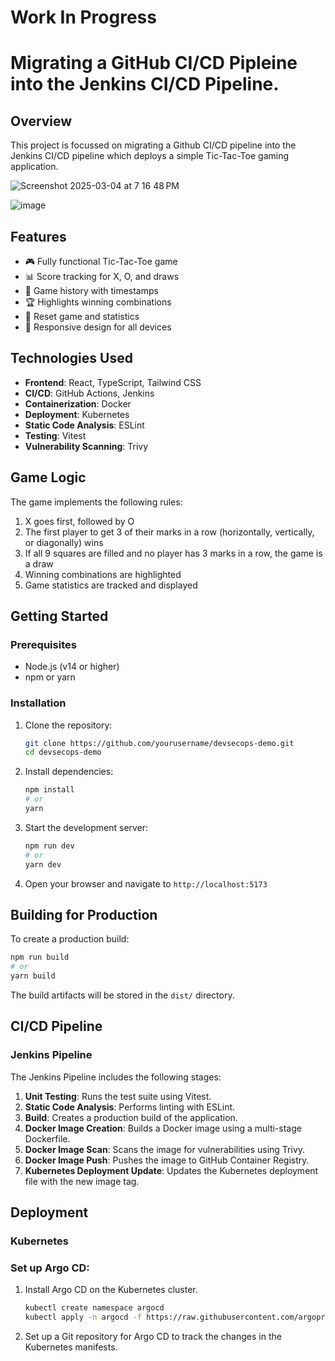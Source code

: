 # Work In Progress 


# Migrating a GitHub CI/CD Pipleine into the Jenkins CI/CD Pipeline.

## Overview

This project is focussed on migrating a Github CI/CD pipeline into the Jenkins CI/CD pipeline which deploys a simple Tic-Tac-Toe gaming application.

![Screenshot 2025-03-04 at 7 16 48 PM](https://github.com/user-attachments/assets/7ed79f9c-9144-4870-accd-500085a15592)

![image](https://github.com/user-attachments/assets/5b2813a5-f493-4665-8964-77359b5be93a)

## Features

- 🎮 Fully functional Tic-Tac-Toe game
- 📊 Score tracking for X, O, and draws
- 📜 Game history with timestamps
- 🏆 Highlights winning combinations
- 🔄 Reset game and statistics
- 📱 Responsive design for all devices

## Technologies Used

- **Frontend**: React, TypeScript, Tailwind CSS
- **CI/CD**: GitHub Actions, Jenkins
- **Containerization**: Docker
- **Deployment**: Kubernetes
- **Static Code Analysis**: ESLint
- **Testing**: Vitest
- **Vulnerability Scanning**: Trivy

## Game Logic

The game implements the following rules:

1. X goes first, followed by O
2. The first player to get 3 of their marks in a row (horizontally, vertically, or diagonally) wins
3. If all 9 squares are filled and no player has 3 marks in a row, the game is a draw
4. Winning combinations are highlighted
5. Game statistics are tracked and displayed

## Getting Started

### Prerequisites

- Node.js (v14 or higher)
- npm or yarn

### Installation

1. Clone the repository:
   ```bash
   git clone https://github.com/yourusername/devsecops-demo.git
   cd devsecops-demo
   ```

2. Install dependencies:
   ```bash
   npm install
   # or
   yarn
   ```

3. Start the development server:
   ```bash
   npm run dev
   # or
   yarn dev
   ```

4. Open your browser and navigate to `http://localhost:5173`

## Building for Production

To create a production build:

```bash
npm run build
# or
yarn build
```

The build artifacts will be stored in the `dist/` directory.


## CI/CD Pipeline

### Jenkins Pipeline

The Jenkins Pipeline includes the following stages:

1. **Unit Testing**: Runs the test suite using Vitest.
2. **Static Code Analysis**: Performs linting with ESLint.
3. **Build**: Creates a production build of the application.
4. **Docker Image Creation**: Builds a Docker image using a multi-stage Dockerfile.
5. **Docker Image Scan**: Scans the image for vulnerabilities using Trivy.
6. **Docker Image Push**: Pushes the image to GitHub Container Registry.
7. **Kubernetes Deployment Update**: Updates the Kubernetes deployment file with the new image tag.

## Deployment

### Kubernetes

### Set up Argo CD:
1. Install Argo CD on the Kubernetes cluster.
   ```bash
   kubectl create namespace argocd
   kubectl apply -n argocd -f https://raw.githubusercontent.com/argoproj/argo-cd/stable/manifests/install.yaml
   ```
2. Set up a Git repository for Argo CD to track the changes in the Kubernetes manifests.

